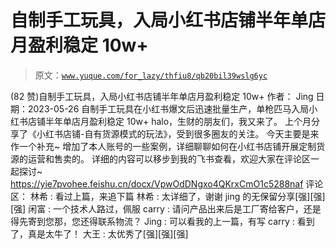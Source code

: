 # 自制手工玩具，入局小红书店铺半年单店月盈利稳定 10w+

> 原文：[`www.yuque.com/for_lazy/thfiu8/qb20bil39wslg6yc`](https://www.yuque.com/for_lazy/thfiu8/qb20bil39wslg6yc)

<ne-h2 id="3a81794e" data-lake-id="3a81794e"><ne-heading-ext><ne-heading-anchor></ne-heading-anchor><ne-heading-fold></ne-heading-fold></ne-heading-ext><ne-heading-content><ne-text id="u13208515">(82 赞)自制手工玩具，入局小红书店铺半年单店月盈利稳定 10w+</ne-text></ne-heading-content></ne-h2> <ne-p id="u28b93d3e" data-lake-id="u28b93d3e"><ne-text id="ub6c98497">作者： Jing</ne-text></ne-p> <ne-p id="u0d4c1df5" data-lake-id="u0d4c1df5"><ne-text id="u53f40b7d">日期：2023-05-26</ne-text></ne-p> <ne-p id="u732d3a68" data-lake-id="u732d3a68"><ne-text id="ub2860173">自制手工玩具在小红书爆文后迅速批量生产，单枪匹马入局小红书店铺半年单店月盈利稳定 10w+</ne-text></ne-p> <ne-p id="u95a0b555" data-lake-id="u95a0b555"><ne-text id="u59359a20">halo，生财的朋友们，我又来了。</ne-text> <ne-text id="ud46f5816">上个月分享了《小红书店铺-自有货源模式的玩法》，受到很多圈友的关注。</ne-text></ne-p> <ne-p id="u1f05ee83" data-lake-id="u1f05ee83"><ne-text id="u3b834d05">今天主要是来作一个补充~</ne-text> <ne-text id="u88f0cc81">增加了本人账号的一些案例，详细聊聊如何在小红书店铺开展定制货源的运营和售卖的。</ne-text></ne-p> <ne-p id="u4169bd2e" data-lake-id="u4169bd2e"><ne-text id="u40c70345">详细的内容可以移步到我的飞书查看，欢迎大家在评论区一起探讨~</ne-text></ne-p> <ne-p id="u29f88636" data-lake-id="u29f88636">[<ne-text id="ufc772944">https://yie7pvohee.feishu.cn/docx/VpwOdDNgxo4QKrxCmO1c5288naf</ne-text>](https://yie7pvohee.feishu.cn/docx/VpwOdDNgxo4QKrxCmO1c5288naf)</ne-p> <ne-hole id="u5a8490b4" data-lake-id="u5a8490b4"><ne-card data-card-name="hr" data-card-type="block" id="eblEZ" data-event-boundary="card"><ne-p id="u9037d781" data-lake-id="u9037d781"><ne-text id="u591fde50">评论区：</ne-text></ne-p> <ne-p id="u7dbe42e9" data-lake-id="u7dbe42e9"><ne-text id="u69311560">林希 : 看过上篇，来追下篇</ne-text> <ne-text id="u103a9336">林希 : 太详细了，谢谢 jing 的无保留分享[强][强][强]</ne-text> <ne-text id="u75a102a3">闲富 : 一个技术人路过，佩服</ne-text> <ne-text id="u4b98270b">carry : 请问产品出来后是工厂寄给客户，还是得先寄到您那，您还得联系物流？</ne-text> <ne-text id="u879f3ea2">Jing : 可以看我的上一篇，有写</ne-text> <ne-text id="u0f4b0768">carry : 看到了，真是太牛了！</ne-text> <ne-text id="u439af0e8">大王 : 太优秀了[强][强][强]</ne-text></ne-p></ne-card></ne-hole>